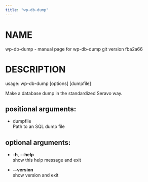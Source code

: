 ```yaml
---
title: "wp-db-dump"
---
```



# NAME

wp-db-dump - manual page for wp-db-dump git version fba2a66

# DESCRIPTION

usage: wp-db-dump \[options\] \[dumpfile\]

Make a database dump in the standardized Seravo way.

## positional arguments:

  - dumpfile  
    Path to an SQL dump file

## optional arguments:

  - **-h**, **--help**  
    show this help message and exit

  - **--version**  
    show version and exit
